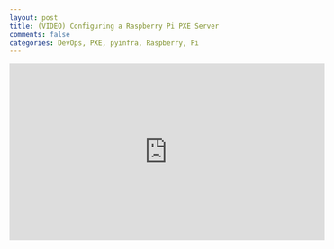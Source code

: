 ```yaml
---
layout: post
title: (VIDEO) Configuring a Raspberry Pi PXE Server
comments: false
categories: DevOps, PXE, pyinfra, Raspberry, Pi
---
```


<center>
<iframe width="560" height="315" src="https://www.youtube-nocookie.com/embed/HzXiBUNrDkg" frameborder="0" allow="accelerometer; autoplay; clipboard-write; encrypted-media; gyroscope; picture-in-picture" allowfullscreen></iframe>
</center>
